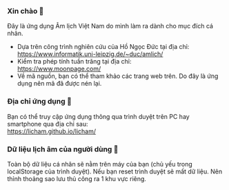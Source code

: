 ### Xin chào 👋
Đây là ứng dụng Âm lịch Việt Nam do mình làm ra dành cho mục đích cá nhân.
- Dựa trên công trình nghiên cứu của Hồ Ngọc Đức tại địa chỉ:  
https://www.informatik.uni-leipzig.de/~duc/amlich/
- Kiểm tra phép tính tuần trăng tại địa chỉ:  
https://www.moonpage.com/
- Về mã nguồn, bạn có thể tham khảo các trang web trên. Do đây là ứng dụng nên mã đã được nén lại.

### Địa chỉ ứng dụng 🚀
Bạn có thể truy cập ứng dụng thông qua trình duyệt trên PC hay smartphone qua địa chỉ sau:  
https://licham.github.io/licham/

### Dữ liệu lịch âm của người dùng 📆
Toàn bộ dữ liệu cá nhân sẽ nằm trên máy của bạn (chủ yếu trong localStorage của trình duyệt).
Nếu bạn reset trình duyệt sẽ mất dữ liệu. Nên thỉnh thoảng sao lưu thủ công ra 1 khu vực riêng.

<!--
**licham/licham** is a ✨ _special_ ✨ repository because its `README.md` (this file) appears on your GitHub profile.

Here are some ideas to get you started:

- 🔭 I’m currently working on ...
- 🌱 I’m currently learning ...
- 👯 I’m looking to collaborate on ...
- 🤔 I’m looking for help with ...
- 💬 Ask me about ...
- 📫 How to reach me: ...
- 😄 Pronouns: ...
- ⚡ Fun fact: ...
-->

